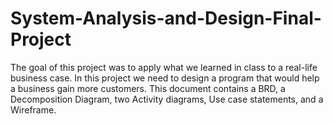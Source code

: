 # System-Analysis-and-Design-Final-Project
The goal of this project was to apply what we learned in class to a real-life business case. In this project we need to design a program that would help a business gain more customers.
This document contains a BRD, a Decomposition Diagram, two Activity diagrams, Use case statements, and a Wireframe. 
